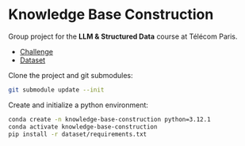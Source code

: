 # Knowledge Base Construction

Group project for the **LLM & Structured Data** course at Télécom Paris.

- [Challenge](https://lm-kbc.github.io/challenge2024/)
- [Dataset](https://github.com/lm-kbc/dataset2024)

Clone the project and git submodules:

```bash
git submodule update --init
```

Create and initialize a python environment:

```bash
conda create -n knowledge-base-construction python=3.12.1
conda activate knowledge-base-construction
pip install -r dataset/requirements.txt
```

